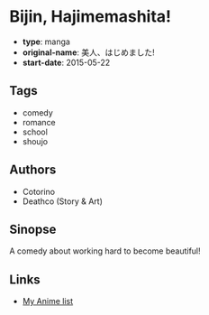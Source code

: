 # Bijin, Hajimemashita!

-   **type**: manga
-   **original-name**: 美人、はじめました!
-   **start-date**: 2015-05-22

## Tags

-   comedy
-   romance
-   school
-   shoujo

## Authors

-   Cotorino
-   Deathco (Story & Art)

## Sinopse

A comedy about working hard to become beautiful!

## Links

-   [My Anime list](https://myanimelist.net/manga/96716/Bijin_Hajimemashita)
